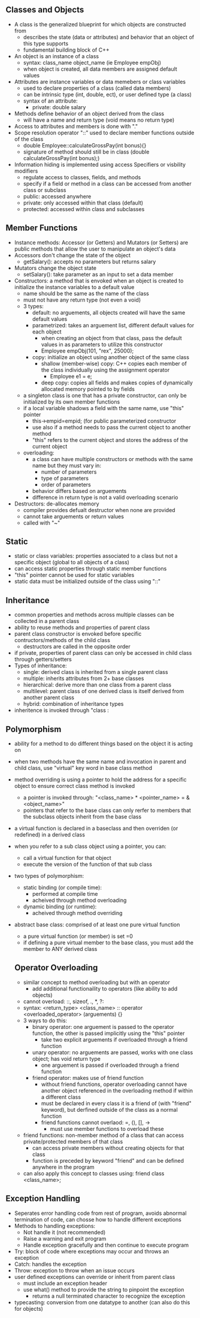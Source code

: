 ## Classes and Objects
- A class is the generalized blueprint for which objects are constructed from
  - describes the state (data or attributes) and behavior that an object of this type supports
  - fundamental building block of C++
- An object is an instance of a class
  - syntax: class_name object_name (ie Employee empObj)
  - when object is created, all data members are assigned default values
- Attributes are instance variables or data memebers or class variables
  - used to declare properties of a class (called data members)
  - can be intrinsic type (int, double, ect), or user defined type (a class)
  - syntax of an attribute:
    - private: double salary
- Methods define behavior of an object derived from the class
  - will have a name and return type (void means no return type)
- Access to attributes and members is done with "."
- Scope resolution operator "::" used to declare member functions outside of the class
  - double Employee::calculateGrossPay(int bonus){}
  - signature of method should still be in class (double calculateGrossPay(int bonus);)
- Information hiding is implemented using access Specifiers or visbility modifiers
  - regulate access to classes, fields, and methods
  - specify if a field or method in a class can be accessed from another class or subclass
  - public: accessed anywhere
  - private: only accessed within that class (default)
  - protected: accessed within class and subclasses

## Member Functions
- Instance methods: Accessor (or Getters) and Mutators (or Setters) are public methods that allow the user to manipulate an object's data
- Accessors don't change the state of the object
  - getSalary(): accepts no parameters but returns salary
- Mutators change the object state
  - setSalary(): take parameter as an input to set a data member
- Constructors: a method that is envoked when an object is created to initialize the instance variables to a default value
  - name should be the same as the name of the class
  - must not have any return type (not even a void)
  - 3 types: 
    - default: no arguements, all objects created will have the same default values
    - parametrized: takes an arguement list, different default values for each object
      - when creating an object from that class, pass the default values in as parameters to utilize this constructor 
      - Employee empObj(101, "rex", 25000);
    - copy: initialize an object using another object of the same class
      - shallow (member-wise) copy: C++ copies each member of the class individually using the assignment operator
        - Employee e1 = e;
      - deep copy: copies all fields and makes copies of dynamically allocated memory pointed to by fields
  - a singleton class is one that has a private constructor, can only be initialized by its own member functions
  - if a local variable shadows a field with the same name, use "this" pointer
    - this->empid=empid; (for public parameterized constructor
    - use also if a method needs to pass the current object to another method
    - "this" refers to the current object and stores the address of the current object
  - overloading: 
    - a class can have multiple constructors or methods with the same name but they must vary in:
      - number of parameters
      - type of parameters
      - order of parameters
    - behavior differs based on arguements
    - difference in return type is not a valid overloading scenario
- Destructors: de-allocates memory
  - compiler provides defualt destructor when none are provided
  - cannot take arguements or return values
  - called with "~"


## Static
- static or class variables: properties associated to a class but not a specific object (global to all objects of a class)
- can access static properties through static member functions
- "this" pointer cannot be used for static variables
- static data must be initialized outside of the class using "::"

## Inheritance
- common properties and methods across multiple classes can be collected in a parent class
- ability to reuse methods and properties of parent class
- parent class constructor is envoked before specific contructors/methods of the child class
  - destructors are called in the opposite order
- if private, properties of parent class can only be accessed in child class through getters/setters
- Types of inheritance: 
  - single: derived class is inherited from a single parent class
  - multiple: inherits attributes from 2+ base classes
  - hierarchical: derive more than one class from a parent class
  - multilevel: parent class of one derived class is itself derived from another parent class
  - hybrid: combination of inheritance types
- inheritence is invoked through "class <derived> : <access modifier> <base>
  
## Polymorphism
- ability for a method to do different things based on the object it is acting on
- when two methods have the same name and invocation in parent and child class, use "virtual" key word in base class method 
- method overriding is using a pointer to hold the address for a specific object to ensure correct class method is invoked
  - a pointer is invoked through: "<class_name> * <pointer_name> = &<object_name>"
  - pointers that refer to the base class can only rerfer to members that the subclass objects inherit from the base class
- a virtual function is declared in a baseclass and then overriden (or redefined) in a derived class
- when you refer to a sub class object using a pointer, you can:
  - call a virtual function for that object
  - execute the version of the function of that sub class
- two types of polymorphism:
  - static binding (or compile time):
    - performed at compile time
    - acheived through method overloading
  - dynamic binding (or runtime):
    - acheived through method overriding
- abstract base class: comprised of at least one pure virtual function
  - a pure virtual function (or member) is set =0
  - if defining a pure virtual member to the base class, you must add the member to ANY derived class

  ## Operator Overloading
  - similar concept to method overloading but with an operator
    - add additional functionaility to operators (like ability to add objects)
  - cannot overload: ::, sizeof, ., *, ?:
  - syntax: <return_type> <class_name> :: operator <overloaded_operator> (arguements) {}
  - 3 ways to do this:
    - binary operator: one arguement is passed to the operator function, the other is passed implicitly using the "this" pointer
      - take two explicit arguements if overloaded through a friend function
    - unary operator: no arguements are passed, works with one class object; has void return type
      - one arguement is passed if overloaded through a friend function
    - friend operator: makes use of friend function
      - without friend functions, operator overloading cannot have another object referenced in the overloading method if within a different class
      - must be declared in every class it is a friend of (with "friend" keyword), but derfined outside of the class as a normal function
      - friend functions cannot overlaod: =, (), [], ->
        - must use member functions to overload these
  - friend functions: non-member method of a class that can access private/protected members of that class
    - can access private members without creating objects for that class
    - function is preceded by keyword "friend" and can be defined anywhere in the program
  - can also apply this concept to classes using: friend class <class_name>;
  
## Exception Handling
- Seperates error handling code from rest of program, avoids abnormal termination of code, can chosse how to handle different exceptions
- Methods to handling exceptions:
  - Not handle it (not recommended)
  - Raise a warning and exit program
  - Handle exception gracefully and then continue to execute program
- Try: block of code where exceptions may occur and throws an exception
- Catch: handles the exception
- Throw: exception to throw when an issue occurs
- user defined exceptions can override or inherit from parent class
  - must include an exception header
  - use what() method to provide the string to pinpoint the exception
    - returns a null terminated character to recognize the exception
- typecasting: conversion from one datatype to another (can also do this for objects)
